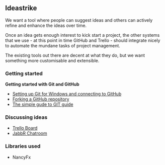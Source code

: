 
## Ideastrike

We want a tool where people can suggest ideas and others can actively refine and enhance the ideas over time. 

Once an idea gets enough interest to kick start a project, the other systems that we use  - at this point in time GitHub and Trello - should integrate nicely to automate the mundane tasks of project management.

The existing tools out there are decent at what they do, but we want something more customisable and extensible.

### Getting started

**Getting started with Git and GitHub**
 * [Setting up Git for Windows and connecting to GitHub](http://help.github.com/win-set-up-git/)
 * [Forking a GitHub repository](http://help.github.com/fork-a-repo/)
 * [The simple gude to GIT guide](http://rogerdudler.github.com/git-guide/)

### Discussing ideas 

* [Trello Board](https://trello.com/board/ideastrike/4f137b417201526045146b8a)
* [JabbR Chatroom](http://jabbr.net/#/rooms/code52)

### Libraries used

 * NancyFx